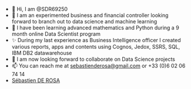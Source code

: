 - 👋 Hi, I am @SDR69250
- 👀 I am an experimented business and financial controller looking forward to branch out to data science and machine learning
- 🌱 I have been learning advanced mathematics and Python during a 9 month online Data Scientist program
- ✨ During my last experience as Business Intelligence officer I created various reports, apps and contents using Cognos, Jedox, SSRS, SQL, IBM DB2 datawarehouse
- 💞️ I am now looking forward to collaborate on Data Science projects
- 📫 You can reach me at sebastienderosa@gmail.com or +33 (0)6 02 06 74 14
- <div class="badge-base LI-profile-badge" data-locale="fr_FR" data-size="medium" data-theme="dark" data-type="VERTICAL" data-vanity="sebastien-de-rosa-profile" data-version="v1"><a class="badge-base__link LI-simple-link" href="https://fr.linkedin.com/in/sebastien-de-rosa-profile/fr?trk=profile-badge">Sébastien DE ROSA</a></div>
              

<!---
SDR69250/SDR69250 is a ✨ special ✨ repository because its `README.md` (this file) appears on your GitHub profile.
You can click the Preview link to take a look at your changes.
--->
